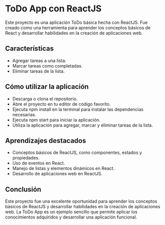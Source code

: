 # ToDo App con ReactJS
Este proyecto es una aplicación ToDo básica hecha con ReactJS. Fue creado como una herramienta para aprender los conceptos básicos de React y desarrollar habilidades en la creación de aplicaciones web.

## Características
* Agregar tareas a una lista.
* Marcar tareas como completadas.
* Eliminar tareas de la lista.
## Cómo utilizar la aplicación
* Descarga o clona el repositorio.
* Abre el proyecto en tu editor de código favorito.
* Ejecuta npm install en la terminal para instalar las dependencias necesarias.
* Ejecuta npm start para iniciar la aplicación.
* Utiliza la aplicación para agregar, marcar y eliminar tareas de la lista.
## Aprendizajes destacados
* Conceptos básicos de ReactJS, como componentes, estados y propiedades.
* Uso de eventos en React.
* Manejo de listas y elementos dinámicos en React.
* Desarrollo de aplicaciones web en ReactJS.
## Conclusión
Este proyecto fue una excelente oportunidad para aprender los conceptos básicos de ReactJS y desarrollar habilidades en la creación de aplicaciones web. La ToDo App es un ejemplo sencillo que permite aplicar los conocimientos adquiridos y desarrollar una aplicación funcional.
